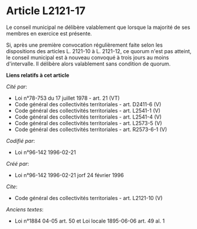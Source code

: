 # Article L2121-17

Le conseil municipal ne délibère valablement que lorsque la majorité de ses membres en exercice est présente. 

Si, après une première convocation régulièrement faite selon les dispositions des articles L. 2121-10 à L. 2121-12, ce quorum
n'est pas atteint, le conseil municipal est à nouveau convoqué à trois jours au moins d'intervalle. Il délibère alors
valablement sans condition de quorum.

**Liens relatifs à cet article**

_Cité par_:

  - Loi n°78-753 du 17 juillet 1978 - art. 21 (VT)
  - Code général des collectivités territoriales - art. D2411-6 (V)
  - Code général des collectivités territoriales - art. L2541-1 (V)
  - Code général des collectivités territoriales - art. L2541-4 (V)
  - Code général des collectivités territoriales - art. L2573-5 (V)
  - Code général des collectivités territoriales - art. R2573-6-1 (V)

_Codifié par_:

  - Loi n°96-142 1996-02-21

_Créé par_:

  - Loi n°96-142 1996-02-21 jorf 24 février 1996

_Cite_:

  - Code général des collectivités territoriales - art. L2121-10 (V)

_Anciens textes_:

  - Loi n°1884 04-05 art. 50 et Loi locale 1895-06-06 art. 49 al. 1
